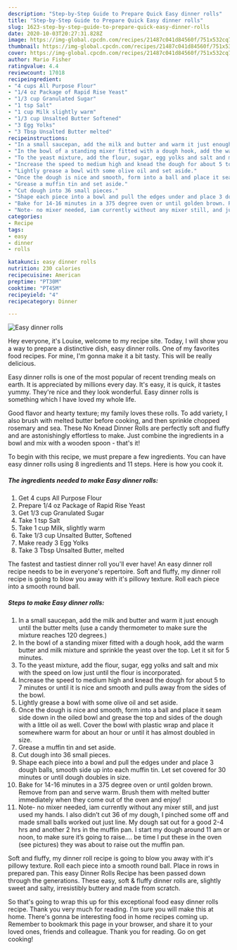 ```yaml
---
description: "Step-by-Step Guide to Prepare Quick Easy dinner rolls"
title: "Step-by-Step Guide to Prepare Quick Easy dinner rolls"
slug: 1623-step-by-step-guide-to-prepare-quick-easy-dinner-rolls
date: 2020-10-03T20:27:31.828Z
image: https://img-global.cpcdn.com/recipes/21487c041d84560f/751x532cq70/easy-dinner-rolls-recipe-main-photo.jpg
thumbnail: https://img-global.cpcdn.com/recipes/21487c041d84560f/751x532cq70/easy-dinner-rolls-recipe-main-photo.jpg
cover: https://img-global.cpcdn.com/recipes/21487c041d84560f/751x532cq70/easy-dinner-rolls-recipe-main-photo.jpg
author: Mario Fisher
ratingvalue: 4.4
reviewcount: 17018
recipeingredient:
- "4 cups All Purpose Flour"
- "1/4 oz Package of Rapid Rise Yeast"
- "1/3 cup Granulated Sugar"
- "1 tsp Salt"
- "1 cup Milk slightly warm"
- "1/3 cup Unsalted Butter Softened"
- "3 Egg Yolks"
- "3 Tbsp Unsalted Butter melted"
recipeinstructions:
- "In a small saucepan, add the milk and butter and warm it just enough until the butter melts (use a candy thermometer to make sure the mixture reaches 120 degrees.)"
- "In the bowl of a standing mixer fitted with a dough hook, add the warm butter and milk mixture and sprinkle the yeast over the top. Let it sit for 5 minutes."
- "To the yeast mixture, add the flour, sugar, egg yolks and salt and mix with the speed on low just until the flour is incorporated."
- "Increase the speed to medium high and knead the dough for about 5 to 7 minutes or until it is nice and smooth and pulls away from the sides of the bowl."
- "Lightly grease a bowl with some olive oil and set aside."
- "Once the dough is nice and smooth, form into a ball and place it seam side down in the oiled bowl and grease the top and sides of the dough with a little oil as well. Cover the bowl with plastic wrap and place it somewhere warm for about an hour or until it has almost doubled in size."
- "Grease a muffin tin and set aside."
- "Cut dough into 36 small pieces."
- "Shape each piece into a bowl and pull the edges under and place 3 dough balls, smooth side up into each muffin tin. Let set covered for 30 minutes or until dough doubles in size."
- "Bake for 14-16 minutes in a 375 degree oven or until golden brown. Remove from pan and serve warm. Brush them with melted butter immediately when they come out of the oven and enjoy!"
- "Note- no mixer needed, iam currently without any mixer still, and just used my hands. I also didn’t cut 36 of my dough, I pinched some off and made small balls worked out just line. My dough sat out for a good 2-4 hrs and another 2 hrs in the muffin pan. I start my dough around 11 am or noon, to make sure it’s going to raise.... be time I put these in the oven (see pictures) they was about to raise out the muffin pan."
categories:
- Recipe
tags:
- easy
- dinner
- rolls

katakunci: easy dinner rolls 
nutrition: 230 calories
recipecuisine: American
preptime: "PT30M"
cooktime: "PT45M"
recipeyield: "4"
recipecategory: Dinner

---
```



![Easy dinner rolls](https://img-global.cpcdn.com/recipes/21487c041d84560f/751x532cq70/easy-dinner-rolls-recipe-main-photo.jpg)

Hey everyone, it's Louise, welcome to my recipe site. Today, I will show you a way to prepare a distinctive dish, easy dinner rolls. One of my favorites food recipes. For mine, I'm gonna make it a bit tasty. This will be really delicious.

Easy dinner rolls is one of the most popular of recent trending meals on earth. It is appreciated by millions every day. It's easy, it is quick, it tastes yummy. They're nice and they look wonderful. Easy dinner rolls is something which I have loved my whole life.

Good flavor and hearty texture; my family loves these rolls. To add variety, I also brush with melted butter before cooking, and then sprinkle chopped rosemary and sea. These No Knead Dinner Rolls are perfectly soft and fluffy and are astonishingly effortless to make. Just combine the ingredients in a bowl and mix with a wooden spoon - that&#39;s it!


To begin with this recipe, we must prepare a few ingredients. You can have easy dinner rolls using 8 ingredients and 11 steps. Here is how you cook it.

<!--inarticleads1-->

##### The ingredients needed to make Easy dinner rolls:

1. Get 4 cups All Purpose Flour
1. Prepare 1/4 oz Package of Rapid Rise Yeast
1. Get 1/3 cup Granulated Sugar
1. Take 1 tsp Salt
1. Take 1 cup Milk, slightly warm
1. Take 1/3 cup Unsalted Butter, Softened
1. Make ready 3 Egg Yolks
1. Take 3 Tbsp Unsalted Butter, melted


The fastest and tastiest dinner roll you&#39;ll ever have! An easy dinner roll recipe needs to be in everyone&#39;s repertoire. Soft and fluffy, my dinner roll recipe is going to blow you away with it&#39;s pillowy texture. Roll each piece into a smooth round ball. 

<!--inarticleads2-->

##### Steps to make Easy dinner rolls:

1. In a small saucepan, add the milk and butter and warm it just enough until the butter melts (use a candy thermometer to make sure the mixture reaches 120 degrees.)
1. In the bowl of a standing mixer fitted with a dough hook, add the warm butter and milk mixture and sprinkle the yeast over the top. Let it sit for 5 minutes.
1. To the yeast mixture, add the flour, sugar, egg yolks and salt and mix with the speed on low just until the flour is incorporated.
1. Increase the speed to medium high and knead the dough for about 5 to 7 minutes or until it is nice and smooth and pulls away from the sides of the bowl.
1. Lightly grease a bowl with some olive oil and set aside.
1. Once the dough is nice and smooth, form into a ball and place it seam side down in the oiled bowl and grease the top and sides of the dough with a little oil as well. Cover the bowl with plastic wrap and place it somewhere warm for about an hour or until it has almost doubled in size.
1. Grease a muffin tin and set aside.
1. Cut dough into 36 small pieces.
1. Shape each piece into a bowl and pull the edges under and place 3 dough balls, smooth side up into each muffin tin. Let set covered for 30 minutes or until dough doubles in size.
1. Bake for 14-16 minutes in a 375 degree oven or until golden brown. Remove from pan and serve warm. Brush them with melted butter immediately when they come out of the oven and enjoy!
1. Note- no mixer needed, iam currently without any mixer still, and just used my hands. I also didn’t cut 36 of my dough, I pinched some off and made small balls worked out just line. My dough sat out for a good 2-4 hrs and another 2 hrs in the muffin pan. I start my dough around 11 am or noon, to make sure it’s going to raise.... be time I put these in the oven (see pictures) they was about to raise out the muffin pan.


Soft and fluffy, my dinner roll recipe is going to blow you away with it&#39;s pillowy texture. Roll each piece into a smooth round ball. Place in rows in prepared pan. This easy Dinner Rolls Recipe has been passed down through the generations. These easy, soft &amp; fluffy dinner rolls are, slightly sweet and salty, irresistibly buttery and made from scratch. 

So that's going to wrap this up for this exceptional food easy dinner rolls recipe. Thank you very much for reading. I'm sure you will make this at home. There's gonna be interesting food in home recipes coming up. Remember to bookmark this page in your browser, and share it to your loved ones, friends and colleague. Thank you for reading. Go on get cooking!
